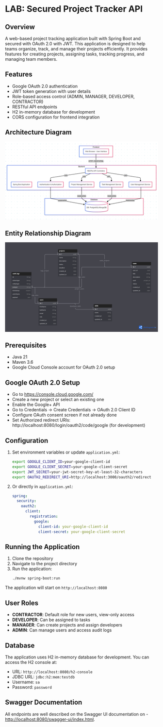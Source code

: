 # LAB: Secured Project Tracker API

## Overview
A web-based project tracking application built with Spring Boot and secured with OAuth 2.0 with JWT. This application is designed to help teams organize, track, and manage their projects efficiently. It provides features for creating projects, assigning tasks, tracking progress, and managing team members.

## Features
- Google OAuth 2.0 authentication
- JWT token generation with user details
- Role-based access control (ADMIN, MANAGER, DEVELOPER, CONTRACTOR)
- RESTful API endpoints
- H2 in-memory database for development
- CORS configuration for frontend integration

## Architecture Diagram
![diagram.png](src%2Fmain%2Fresources%2Fdiagram.png)

## Entity Relationship Diagram
![project tracker.png](src%2Fmain%2Fresources%2Fproject%20tracker.png)
## Prerequisites
- Java 21 
- Maven 3.6
- Google Cloud Console account for OAuth 2.0 setup

## Google OAuth 2.0 Setup
- Go to https://console.cloud.google.com/
- Create a new project or select an existing one
- Enable the Google+ API
- Go to Credentials → Create Credentials → OAuth 2.0 Client ID
- Configure OAuth consent screen if not already done
- Set Authorized redirect URIs:
http://localhost:8080/login/oauth2/code/google (for development)

## Configuration

1. Set environment variables or update `application.yml`:
   ```bash
   export GOOGLE_CLIENT_ID=your-google-client-id
   export GOOGLE_CLIENT_SECRET=your-google-client-secret
   export JWT_SECRET=your-jwt-secret-key-at-least-32-characters
   export OAUTH2_REDIRECT_URI=http://localhost:3000/oauth2/redirect
   ```

2. Or directly in `application.yml`:
   ```yaml
   spring:
     security:
       oauth2:
         client:
           registration:
             google:
               client-id: your-google-client-id
               client-secret: your-google-client-secret

## Running the Application

1. Clone the repository
2. Navigate to the project directory
3. Run the application:
   ```bash
   ./mvnw spring-boot:run
   ```

The application will start on `http://localhost:8080`

## User Roles

- **CONTRACTOR**: Default role for new users, view-only access
- **DEVELOPER**: Can be assigned to tasks
- **MANAGER**: Can create projects and assign developers
- **ADMIN**: Can manage users and access audit logs

## Database

The application uses H2 in-memory database for development. You can access the H2 console at:
- URL: `http://localhost:8080/h2-console`
- JDBC URL: `jdbc:h2:mem:testdb`
- Username: `sa`
- Password: `password`

## Swagger Documentation
All endpoints are well described on the Swagger UI documentation on - [http://localhost:8080/swagger-ui/index.html](http://localhost:8080/swagger-ui/index.html).